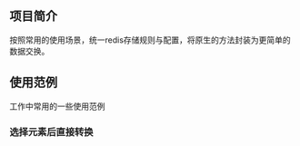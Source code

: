 ﻿## 项目简介

按照常用的使用场景，统一redis存储规则与配置，将原生的方法封装为更简单的数据交换。


## 使用范例

工作中常用的一些使用范例

### 选择元素后直接转换

```php

```
